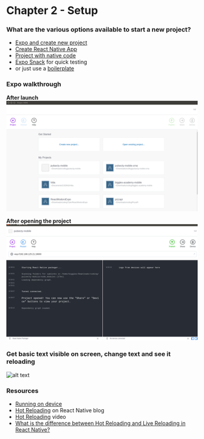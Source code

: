 # Chapter 2 - Setup

### What are the various options available to start a new project?

- [Expo and create new project](https://docs.expo.io/versions/v28.0.0/workflow/up-and-running)
- [Create React Native App](https://github.com/react-community/create-react-native-app#installation)
- [Project with native code](https://facebook.github.io/react-native/docs/getting-started#creating-a-new-application)
- [Expo Snack](https://expo.io/tools#snack) for quick testing
- or just use a [boilerplate](https://github.com/jondot/awesome-react-native#seeds)

### Expo walkthrough

**After launch**  
<img src="../media/expo.png" alt="alt text" >

**After opening the project**
<img src="../media/expo-1.png" alt="alt text" >

### Get basic text visible on screen, change text and see it reloading

<img src="../media/start-screen-expo.png" alt="alt text" height="600px">

### Resources

- [Running on device](https://facebook.github.io/react-native/docs/running-on-device)
- [Hot Reloading](https://facebook.github.io/react-native/blog/2016/03/24/introducing-hot-reloading.html#hot-reloading) on React Native blog
- [Hot Reloading](https://www.youtube.com/watch?v=2uQzVi-KFuc&feature=youtu.be) video
- [What is the difference between Hot Reloading and Live Reloading in React Native?](https://stackoverflow.com/questions/41428954/what-is-the-difference-between-hot-reloading-and-live-reloading-in-react-native)
